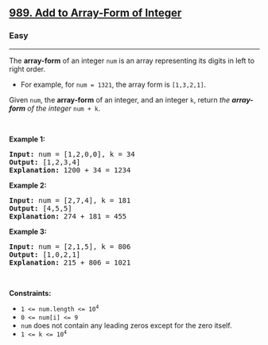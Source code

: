<h2><a href="https://leetcode.com/problems/add-to-array-form-of-integer/">989. Add to Array-Form of Integer</a></h2><h3>Easy</h3><hr><div style="user-select: auto;"><p style="user-select: auto;">The <strong style="user-select: auto;">array-form</strong> of an integer <code style="user-select: auto;">num</code> is an array representing its digits in left to right order.</p>

<ul style="user-select: auto;">
	<li style="user-select: auto;">For example, for <code style="user-select: auto;">num = 1321</code>, the array form is <code style="user-select: auto;">[1,3,2,1]</code>.</li>
</ul>

<p style="user-select: auto;">Given <code style="user-select: auto;">num</code>, the <strong style="user-select: auto;">array-form</strong> of an integer, and an integer <code style="user-select: auto;">k</code>, return <em style="user-select: auto;">the <strong style="user-select: auto;">array-form</strong> of the integer</em> <code style="user-select: auto;">num + k</code>.</p>

<p style="user-select: auto;">&nbsp;</p>
<p style="user-select: auto;"><strong class="example" style="user-select: auto;">Example 1:</strong></p>

<pre style="user-select: auto;"><strong style="user-select: auto;">Input:</strong> num = [1,2,0,0], k = 34
<strong style="user-select: auto;">Output:</strong> [1,2,3,4]
<strong style="user-select: auto;">Explanation:</strong> 1200 + 34 = 1234
</pre>

<p style="user-select: auto;"><strong class="example" style="user-select: auto;">Example 2:</strong></p>

<pre style="user-select: auto;"><strong style="user-select: auto;">Input:</strong> num = [2,7,4], k = 181
<strong style="user-select: auto;">Output:</strong> [4,5,5]
<strong style="user-select: auto;">Explanation:</strong> 274 + 181 = 455
</pre>

<p style="user-select: auto;"><strong class="example" style="user-select: auto;">Example 3:</strong></p>

<pre style="user-select: auto;"><strong style="user-select: auto;">Input:</strong> num = [2,1,5], k = 806
<strong style="user-select: auto;">Output:</strong> [1,0,2,1]
<strong style="user-select: auto;">Explanation:</strong> 215 + 806 = 1021
</pre>

<p style="user-select: auto;">&nbsp;</p>
<p style="user-select: auto;"><strong style="user-select: auto;">Constraints:</strong></p>

<ul style="user-select: auto;">
	<li style="user-select: auto;"><code style="user-select: auto;">1 &lt;= num.length &lt;= 10<sup style="user-select: auto;">4</sup></code></li>
	<li style="user-select: auto;"><code style="user-select: auto;">0 &lt;= num[i] &lt;= 9</code></li>
	<li style="user-select: auto;"><code style="user-select: auto;">num</code> does not contain any leading zeros except for the zero itself.</li>
	<li style="user-select: auto;"><code style="user-select: auto;">1 &lt;= k &lt;= 10<sup style="user-select: auto;">4</sup></code></li>
</ul>
</div>